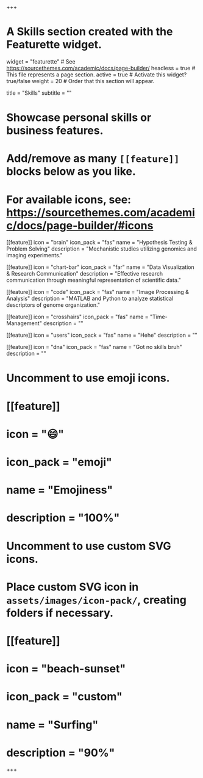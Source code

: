 +++
# A Skills section created with the Featurette widget.
widget = "featurette"  # See https://sourcethemes.com/academic/docs/page-builder/
headless = true  # This file represents a page section.
active = true  # Activate this widget? true/false
weight = 20  # Order that this section will appear.

title = "Skills"
subtitle = ""

# Showcase personal skills or business features.
#
# Add/remove as many `[[feature]]` blocks below as you like.
#
# For available icons, see: https://sourcethemes.com/academic/docs/page-builder/#icons

[[feature]]
  icon = "brain"
  icon_pack = "fas"
  name = "Hypothesis Testing & Problem Solving"
  description = "Mechanistic studies utilizing genomics and imaging experiments."

[[feature]]
  icon = "chart-bar"
  icon_pack = "far"
  name = "Data Visualization & Research Communication"
  description = "Effective research communication through meaningful representation of scientific data."

[[feature]]
  icon = "code"
  icon_pack = "fas"
  name = "Image Processing & Analysis"
  description = "MATLAB and Python to analyze statistical descriptors of genome organization."
  
[[feature]]
  icon = "crosshairs"
  icon_pack = "fas"
  name = "Time-Management"
  description = ""
  
[[feature]]
  icon = "users"
  icon_pack = "fas"
  name = "Hehe"
  description = ""
  
[[feature]]
  icon = "dna"
  icon_pack = "fas"
  name = "Got no skills bruh"
  description = ""

# Uncomment to use emoji icons.
# [[feature]]
#  icon = ":smile:"
#  icon_pack = "emoji"
#  name = "Emojiness"
#  description = "100%"  

# Uncomment to use custom SVG icons.
# Place custom SVG icon in `assets/images/icon-pack/`, creating folders if necessary.
# [[feature]]
#  icon = "beach-sunset"
#  icon_pack = "custom"
#  name = "Surfing"
#  description = "90%"

+++
